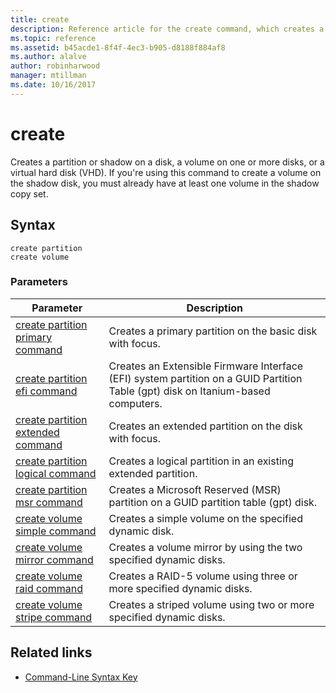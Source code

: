 ```yaml
---
title: create
description: Reference article for the create command, which creates a partition or shadow partition on a disk, a volume on one or more disks, or a virtual hard disk (VHD).
ms.topic: reference
ms.assetid: b45acde1-8f4f-4ec3-b905-d8188f884af8
ms.author: alalve
author: robinharwood
manager: mtillman
ms.date: 10/16/2017
---
```


# create

Creates a partition or shadow on a disk, a volume on one or more disks, or a virtual hard disk (VHD). If you're using this command to create a volume on the shadow disk, you must already have at least one volume in the shadow copy set.

## Syntax

```
create partition
create volume
```

### Parameters

| Parameter | Description |
| --------- | ----------- |
| [create partition primary command](create-partition-primary.md) | Creates a primary partition on the basic disk with focus. |
| [create partition efi command](create-partition-efi.md) | Creates an Extensible Firmware Interface (EFI) system partition on a GUID Partition Table (gpt) disk on Itanium-based computers. |
| [create partition extended command](create-partition-extended.md) | Creates an extended partition on the disk with focus. |
| [create partition logical command](create-partition-logical.md) | Creates a logical partition in an existing extended partition. |
| [create partition msr command](create-partition-msr.md) | Creates a Microsoft Reserved (MSR) partition on a GUID partition table (gpt) disk. |
| [create volume simple command](create-volume-simple.md) | Creates a simple volume on the specified dynamic disk. |
| [create volume mirror command](create-volume-mirror.md) | Creates a volume mirror by using the two specified dynamic disks. |
| [create volume raid command](create-volume-raid.md) | Creates a RAID-5 volume using three or more specified dynamic disks. |
| [create volume stripe command](create-volume-stripe.md) | Creates a striped volume using two or more specified dynamic disks. |

## Related links

- [Command-Line Syntax Key](command-line-syntax-key.md)

